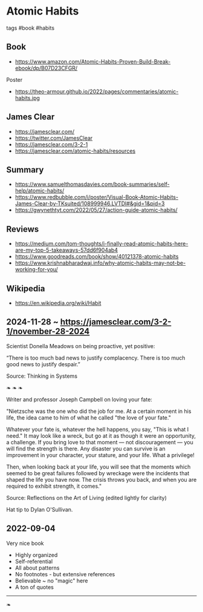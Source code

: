 # Atomic Habits

tags #book #habits




## Book

* https://www.amazon.com/Atomic-Habits-Proven-Build-Break-ebook/dp/B07D23CFGR/

Poster

* https://theo-armour.github.io/2022/pages/commentaries/atomic-habits.jpg

## James Clear

* https://jamesclear.com/
* https://twitter.com/JamesClear
* https://jamesclear.com/3-2-1
* https://jamesclear.com/atomic-habits/resources

## Summary

* https://www.samuelthomasdavies.com/book-summaries/self-help/atomic-habits/
* https://www.redbubble.com/i/poster/Visual-Book-Atomic-Habits-James-Clear-by-TKsuited/108999946.LVTDI#&gid=1&pid=3
* https://gwynethtyt.com/2022/05/27/action-guide-atomic-habits/

## Reviews

* https://medium.com/tom-thoughts/i-finally-read-atomic-habits-here-are-my-top-5-takeaways-57dd6f904ab4
* https://www.goodreads.com/book/show/40121378-atomic-habits
* https://www.krishnabharadwaj.info/why-atomic-habits-may-not-be-working-for-you/


## Wikipedia

* https://en.wikipedia.org/wiki/Habit

## 2024-11-28 ~ https://jamesclear.com/3-2-1/november-28-2024

Scientist Donella Meadows on being proactive, yet positive:

“There is too much bad news to justify complacency. There is too much good news to justify despair.”

Source: ​Thinking in Systems​​​​

❧ ❧ ❧

Writer and professor Joseph Campbell on loving your fate:

"Nietzsche was the one who did the job for me. At a certain moment in his life, the idea came to him of what he called "the love of your fate."

Whatever your fate is, whatever the hell happens, you say, "This is what I need." It may look like a wreck, but go at it as though it were an opportunity, a challenge. If you bring love to that moment — not discouragement — you will find the strength is there. Any disaster you can survive is an improvement in your character, your stature, and your life. What a privilege!

Then, when looking back at your life, you will see that the moments which seemed to be great failures followed by wreckage were the incidents that shaped the life you have now. The crisis throws you back, and when you are required to exhibit strength, it comes."

Source: Reflections on the Art of Living (edited lightly for clarity)

Hat tip to Dylan O'Sullivan.

## 2022-09-04

Very nice book

* Highly organized
* Self-referential
* All about patterns
* No footnotes - but extensive references
* Believable ~ no "magic" here
* A ton of quotes


***
❧
